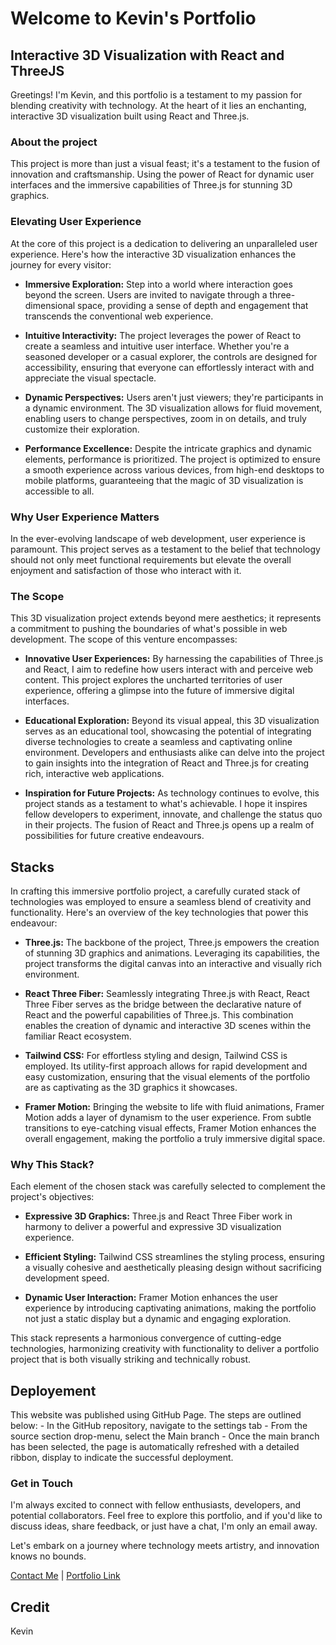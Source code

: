 # Welcome to Kevin's Portfolio

## Interactive 3D Visualization with React and ThreeJS

Greetings! I'm Kevin, and this portfolio is a testament to my passion for blending creativity with technology. At the heart of it lies an enchanting, interactive 3D visualization built using React and Three.js.

### About the project

This project is more than just a visual feast; it's a testament to the fusion of innovation and craftsmanship. Using the power of React for dynamic user interfaces and the immersive capabilities of Three.js for stunning 3D graphics.


### Elevating User Experience

At the core of this project is a dedication to delivering an unparalleled user experience. Here's how the interactive 3D visualization enhances the journey for every visitor:

- **Immersive Exploration:** Step into a world where interaction goes beyond the screen. Users are invited to navigate through a three-dimensional space, providing a sense of depth and engagement that transcends the conventional web experience.

- **Intuitive Interactivity:** The project leverages the power of React to create a seamless and intuitive user interface. Whether you're a seasoned developer or a casual explorer, the controls are designed for accessibility, ensuring that everyone can effortlessly interact with and appreciate the visual spectacle.

- **Dynamic Perspectives:** Users aren't just viewers; they're participants in a dynamic environment. The 3D visualization allows for fluid movement, enabling users to change perspectives, zoom in on details, and truly customize their exploration.

- **Performance Excellence:** Despite the intricate graphics and dynamic elements, performance is prioritized. The project is optimized to ensure a smooth experience across various devices, from high-end desktops to mobile platforms, guaranteeing that the magic of 3D visualization is accessible to all.

### Why User Experience Matters

In the ever-evolving landscape of web development, user experience is paramount. This project serves as a testament to the belief that technology should not only meet functional requirements but elevate the overall enjoyment and satisfaction of those who interact with it.



### The Scope

This 3D visualization project extends beyond mere aesthetics; it represents a commitment to pushing the boundaries of what's possible in web development. The scope of this venture encompasses:

- **Innovative User Experiences:** By harnessing the capabilities of Three.js and React, I aim to redefine how users interact with and perceive web content. This project explores the uncharted territories of user experience, offering a glimpse into the future of immersive digital interfaces.

- **Educational Exploration:** Beyond its visual appeal, this 3D visualization serves as an educational tool, showcasing the potential of integrating diverse technologies to create a seamless and captivating online environment. Developers and enthusiasts alike can delve into the project to gain insights into the integration of React and Three.js for creating rich, interactive web applications.

- **Inspiration for Future Projects:** As technology continues to evolve, this project stands as a testament to what's achievable. I hope it inspires fellow developers to experiment, innovate, and challenge the status quo in their projects. The fusion of React and Three.js opens up a realm of possibilities for future creative endeavours.



## Stacks

In crafting this immersive portfolio project, a carefully curated stack of technologies was employed to ensure a seamless blend of creativity and functionality. Here's an overview of the key technologies that power this endeavour:

- **Three.js:** The backbone of the project, Three.js empowers the creation of stunning 3D graphics and animations. Leveraging its capabilities, the project transforms the digital canvas into an interactive and visually rich environment.

- **React Three Fiber:** Seamlessly integrating Three.js with React, React Three Fiber serves as the bridge between the declarative nature of React and the powerful capabilities of Three.js. This combination enables the creation of dynamic and interactive 3D scenes within the familiar React ecosystem.

- **Tailwind CSS:** For effortless styling and design, Tailwind CSS is employed. Its utility-first approach allows for rapid development and easy customization, ensuring that the visual elements of the portfolio are as captivating as the 3D graphics it showcases.

- **Framer Motion:** Bringing the website to life with fluid animations, Framer Motion adds a layer of dynamism to the user experience. From subtle transitions to eye-catching visual effects, Framer Motion enhances the overall engagement, making the portfolio a truly immersive digital space.

### Why This Stack?

Each element of the chosen stack was carefully selected to complement the project's objectives:

- **Expressive 3D Graphics:** Three.js and React Three Fiber work in harmony to deliver a powerful and expressive 3D visualization experience.

- **Efficient Styling:** Tailwind CSS streamlines the styling process, ensuring a visually cohesive and aesthetically pleasing design without sacrificing development speed.

- **Dynamic User Interaction:** Framer Motion enhances the user experience by introducing captivating animations, making the portfolio not just a static display but a dynamic and engaging exploration.

This stack represents a harmonious convergence of cutting-edge technologies, harmonizing creativity with functionality to deliver a portfolio project that is both visually striking and technically robust.

## Deployement

This website was published using GitHub Page. The steps are outlined below:
    - In the GitHub repository, navigate to the settings tab
    - From the source section drop-menu, select the Main branch
    - Once the main branch has been selected, the page is automatically refreshed 
    with a detailed ribbon, display to indicate the successful deployment.


### Get in Touch

I'm always excited to connect with fellow enthusiasts, developers, and potential collaborators. Feel free to explore this portfolio, and if you'd like to discuss ideas, share feedback, or just have a chat, I'm only an email away.

Let's embark on a journey where technology meets artistry, and innovation knows no bounds.

[Contact Me](mailto:Kevin.gnanih@gmail.com) | [Portfolio Link](https://kdg-portfolio.onrender.com/)


## Credit

Kevin
